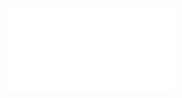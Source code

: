 ﻿![Dafydd Stuttard, Marcus Pinto - The web application hacker's handbook\_ finding and exploiting security flaws-Wiley (2011).pdf](../../IMAGES/Dafydd%20Stuttard,%20Marcus%20Pinto%20-%20The%20web%20application%20hacker's%20handbook_%20finding%20and%20exploiting%20security%20flaws-Wiley%20(2011).pdf)
